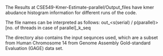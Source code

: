 The Results at CSE549-Kmer-Estimate-parallel/Output_files have kmer abudance histogram information for different runs of the code.

The file names can be interpreted as follows:
out_<s(serial) / p(parallel)>[no. of threads in case of parallel]_k<value of k>_seq<file number of input sequence>

The directory also contains the input sequnces used, which are a subset from Human Chromosome 14 from Genome Assembly Gold-standard Evaluation (GAGE) data set.